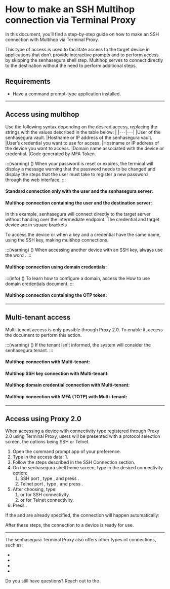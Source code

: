 # How to make an SSH Multihop connection via Terminal Proxy 

In this document, you’ll find a step-by-step guide on how to make an SSH connection with Multihop via Terminal Proxy.

This type of access is used to facilitate access to the target device in applications that don’t provide interactive prompts and to perform access by skipping the senhasegura shell step. Multihop serves to connect directly to the destination without the need to perform additional steps.

## Requirements

* Have a command prompt-type application installed.

---
## Access using multihop
Use the following syntax depending on the desired access, replacing the strings with the values ​​described in the table below:
|
|---|---|
|User of the senhasegura vault.
|Hostname or IP address of the senhasegura vault.
|User’s credential you want to use for access.
|Hostname or IP address of the device you want to access.
|Domain name associated with the device or credential.
|Code generated by MFA Token.

:::(warning) ()
When your password is reset or expires, the terminal will display a message warning that the password needs to be changed and display the steps that the user must take to register a new password through the web interface.
:::

#### Standard connection only with the user and the senhasegura server:


#### Multihop connection containing the user and the destination server:
In this example, senhasegura will connect directly to the target server without handing over the intermediate endpoint. The credential and target device are in square brackets


To access the device or when a key and a credential have the same name, using the SSH key, making multihop connections.



:::(warning) ()
When accessing another device with an SSH key, always use the word .
:::

#### Multihop connection using domain credentials:


:::(info) ()
To learn how to configure a domain, access the How to use domain credentials document.
:::

#### Multihop connection containing the OTP token:


---
## Multi-tenant access
Multi-tenant access is only possible through Proxy 2.0. To enable it, access the document  to perform this action.

:::(warning) ()
If the tenant isn’t informed, the system will consider the senhasegura tenant.
:::

#### Multihop connection with Multi-tenant:


#### Multihop SSH key connection with Multi-tenant:


#### Multihop domain credential connection with Multi-tenant:


#### Multihop connection with MFA (TOTP) with Multi-tenant:


---
## Access using Proxy 2.0
When accessing a device with  connectivity type registered through Proxy 2.0 using Terminal Proxy, users will be presented with a protocol selection screen, the options being SSH or Telnet.

1. Open the command prompt app of your preference.
2. Type in the access data:
    1. 
3. Follow the steps described in the SSH Connection section.
4. On the senhasegura shell home screen, type in the desired connectivity option:
    1. SSH port , type , and press .
    2. Telnet port , type , and press .
5. After choosing, type:
    1.  or  for SSH connectivity.
    2.  or  for Telnet connectivity.
6. Press .

If the  and  are already specified, the connection will happen automatically:


After these steps, the connection to a device is ready for use.

---
The senhasegura Terminal Proxy also offers other types of connections, such as:

* 
* 
* 
* 


Do you still have questions? Reach out to the .